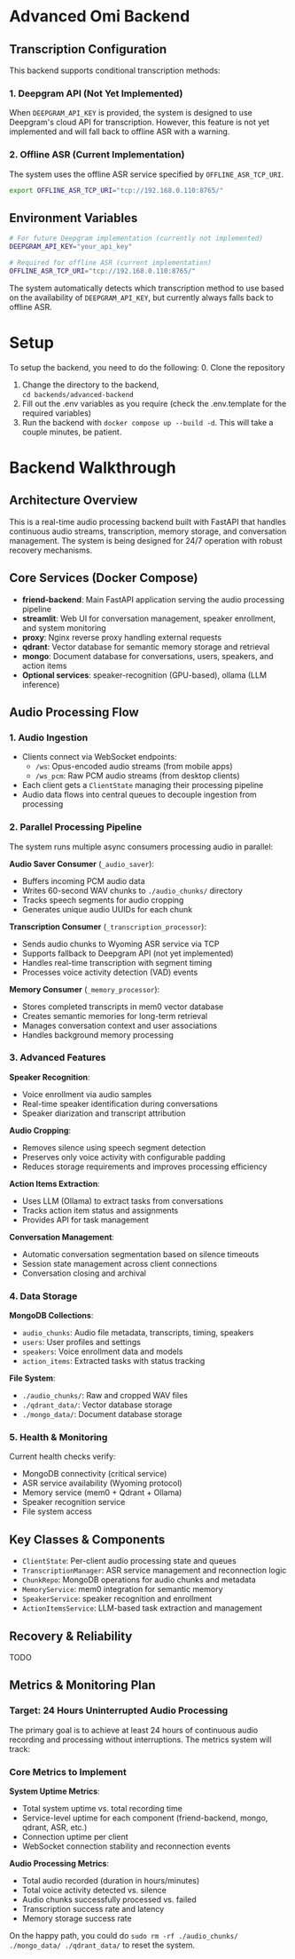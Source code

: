 # Advanced Omi Backend

## Transcription Configuration

This backend supports conditional transcription methods:

### 1. Deepgram API (Not Yet Implemented)
When `DEEPGRAM_API_KEY` is provided, the system is designed to use Deepgram's cloud API for transcription. However, this feature is not yet implemented and will fall back to offline ASR with a warning.

### 2. Offline ASR (Current Implementation)
The system uses the offline ASR service specified by `OFFLINE_ASR_TCP_URI`.

```bash
export OFFLINE_ASR_TCP_URI="tcp://192.168.0.110:8765/"
```

## Environment Variables

```bash
# For future Deepgram implementation (currently not implemented)
DEEPGRAM_API_KEY="your_api_key"

# Required for offline ASR (current implementation)
OFFLINE_ASR_TCP_URI="tcp://192.168.0.110:8765/"
```

The system automatically detects which transcription method to use based on the availability of `DEEPGRAM_API_KEY`, but currently always falls back to offline ASR.

# Setup

To setup the backend, you need to do the following:
0. Clone the repository
1. Change the directory to the backend,  
`cd backends/advanced-backend`
2. Fill out the .env variables as you require (check the .env.template for the required variables)
3. Run the backend with `docker compose up --build -d`. This will take a couple minutes, be patient.


# Backend Walkthrough

## Architecture Overview

This is a real-time audio processing backend built with FastAPI that handles continuous audio streams, transcription, memory storage, and conversation management. The system is being designed for 24/7 operation with robust recovery mechanisms.

## Core Services (Docker Compose)

- **friend-backend**: Main FastAPI application serving the audio processing pipeline
- **streamlit**: Web UI for conversation management, speaker enrollment, and system monitoring  
- **proxy**: Nginx reverse proxy handling external requests
- **qdrant**: Vector database for semantic memory storage and retrieval
- **mongo**: Document database for conversations, users, speakers, and action items
- **Optional services**: speaker-recognition (GPU-based), ollama (LLM inference)

## Audio Processing Flow

### 1. Audio Ingestion
- Clients connect via WebSocket endpoints:
  - `/ws`: Opus-encoded audio streams (from mobile apps)
  - `/ws_pcm`: Raw PCM audio streams (from desktop clients)
- Each client gets a `ClientState` managing their processing pipeline
- Audio data flows into central queues to decouple ingestion from processing

### 2. Parallel Processing Pipeline
The system runs multiple async consumers processing audio in parallel:

**Audio Saver Consumer** (`_audio_saver`):
- Buffers incoming PCM audio data
- Writes 60-second WAV chunks to `./audio_chunks/` directory
- Tracks speech segments for audio cropping
- Generates unique audio UUIDs for each chunk

**Transcription Consumer** (`_transcription_processor`):
- Sends audio chunks to Wyoming ASR service via TCP
- Supports fallback to Deepgram API (not yet implemented)
- Handles real-time transcription with segment timing
- Processes voice activity detection (VAD) events

**Memory Consumer** (`_memory_processor`):
- Stores completed transcripts in mem0 vector database
- Creates semantic memories for long-term retrieval
- Manages conversation context and user associations
- Handles background memory processing

### 3. Advanced Features

**Speaker Recognition**:
- Voice enrollment via audio samples
- Real-time speaker identification during conversations
- Speaker diarization and transcript attribution

**Audio Cropping**:
- Removes silence using speech segment detection
- Preserves only voice activity with configurable padding
- Reduces storage requirements and improves processing efficiency

**Action Items Extraction**:
- Uses LLM (Ollama) to extract tasks from conversations
- Tracks action item status and assignments
- Provides API for task management

**Conversation Management**:
- Automatic conversation segmentation based on silence timeouts
- Session state management across client connections
- Conversation closing and archival

### 4. Data Storage

**MongoDB Collections**:
- `audio_chunks`: Audio file metadata, transcripts, timing, speakers
- `users`: User profiles and settings
- `speakers`: Voice enrollment data and models
- `action_items`: Extracted tasks with status tracking

**File System**:
- `./audio_chunks/`: Raw and cropped WAV files
- `./qdrant_data/`: Vector database storage
- `./mongo_data/`: Document database storage

### 5. Health & Monitoring

Current health checks verify:
- MongoDB connectivity (critical service)
- ASR service availability (Wyoming protocol)
- Memory service (mem0 + Qdrant + Ollama)
- Speaker recognition service
- File system access

## Key Classes & Components

- `ClientState`: Per-client audio processing state and queues
- `TranscriptionManager`: ASR service management and reconnection logic
- `ChunkRepo`: MongoDB operations for audio chunks and metadata
- `MemoryService`: mem0 integration for semantic memory
- `SpeakerService`: speaker recognition and enrollment
- `ActionItemsService`: LLM-based task extraction and management

## Recovery & Reliability
TODO

## Metrics & Monitoring Plan

### Target: 24 Hours Uninterrupted Audio Processing

The primary goal is to achieve at least 24 hours of continuous audio recording and processing without interruptions. The metrics system will track:

### Core Metrics to Implement

**System Uptime Metrics**:
- Total system uptime vs. total recording time
- Service-level uptime for each component (friend-backend, mongo, qdrant, ASR, etc.)
- Connection uptime per client
- WebSocket connection stability and reconnection events

**Audio Processing Metrics**:
- Total audio recorded (duration in hours/minutes)
- Total voice activity detected vs. silence
- Audio chunks successfully processed vs. failed
- Transcription success rate and latency
- Memory storage success rate

On the happy path, you could do `sudo rm -rf ./audio_chunks/ ./mongo_data/ ./qdrant_data/` to reset the system.